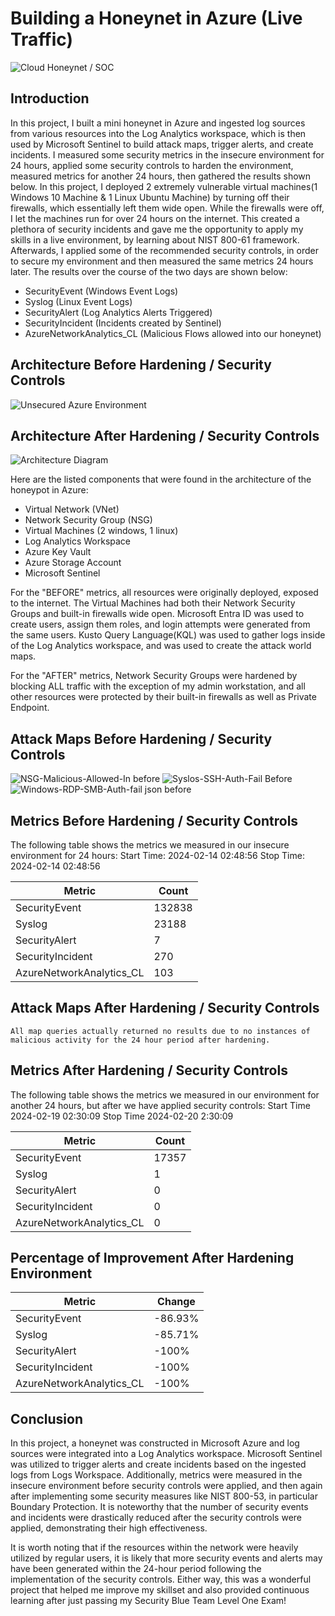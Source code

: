 # Building a Honeynet in Azure (Live Traffic)
![Cloud Honeynet / SOC](https://i.imgur.com/ZWxe03e.jpg)

## Introduction

In this project, I built a mini honeynet in Azure and ingested log sources from various resources into the Log Analytics workspace, which is then used by Microsoft Sentinel to build attack maps, trigger alerts, and create incidents. I measured some security metrics in the insecure environment for 24 hours, applied some security controls to harden the environment, measured metrics for another 24 hours, then gathered the results shown below. In this project, I deployed 2 extremely vulnerable virtual machines(1 Windows 10 Machine & 1 Linux Ubuntu Machine) by turning off their firewalls, which essentially left them wide open. While the firewalls were off, I let the machines run for over 24 hours on the internet. This created a plethora of security incidents and gave me the opportunity to apply my skills in a live environment, by learning about NIST 800-61 framework. Afterwards, I applied some of the recommended security controls, in order to secure my environment and then measured the same metrics 24 hours later. The results over the course of the two days are shown below:

- SecurityEvent (Windows Event Logs)
- Syslog (Linux Event Logs)
- SecurityAlert (Log Analytics Alerts Triggered)
- SecurityIncident (Incidents created by Sentinel)
- AzureNetworkAnalytics_CL (Malicious Flows allowed into our honeynet)

## Architecture Before Hardening / Security Controls
![Unsecured Azure Environment](https://github.com/James-Jeudy/Honeynet-Azure/assets/160562010/1bfdb22d-6e09-493e-836d-cd08b602a6f4)

## Architecture After Hardening / Security Controls
![Architecture Diagram](https://i.imgur.com/YQNa9Pp.jpg)

Here are the listed components that were found in the architecture of the honeypot in Azure:

- Virtual Network (VNet)
- Network Security Group (NSG)
- Virtual Machines (2 windows, 1 linux)
- Log Analytics Workspace
- Azure Key Vault
- Azure Storage Account
- Microsoft Sentinel

For the "BEFORE" metrics, all resources were originally deployed, exposed to the internet. The Virtual Machines had both their Network Security Groups and built-in firewalls wide open. Microsoft Entra ID was used to create users, assign them roles, and login attempts were generated from the same users. Kusto Query Language(KQL) was used to gather logs inside of the Log Analytics workspace, and was used to create the attack world maps. 

For the "AFTER" metrics, Network Security Groups were hardened by blocking ALL traffic with the exception of my admin workstation, and all other resources were protected by their built-in firewalls as well as Private Endpoint.

## Attack Maps Before Hardening / Security Controls
![NSG-Malicious-Allowed-In before](https://github.com/James-Jeudy/Honeynet-Azure/assets/160562010/b3eaf14d-9130-457c-8260-7f95d7fe1cdf)
![Syslos-SSH-Auth-Fail Before](https://github.com/James-Jeudy/Honeynet-Azure/assets/160562010/055d5e1b-ad1b-48e2-86a4-e25434bb5003)
![Windows-RDP-SMB-Auth-fail json before](https://github.com/James-Jeudy/Honeynet-Azure/assets/160562010/5ae4a6ac-b257-4f8e-be2c-f1182671b900)



## Metrics Before Hardening / Security Controls

The following table shows the metrics we measured in our insecure environment for 24 hours:
Start Time: 2024-02-14 02:48:56
Stop Time: 2024-02-14 02:48:56

| Metric                   | Count
| ------------------------ | -----
| SecurityEvent            | 132838
| Syslog                   | 23188
| SecurityAlert            | 7
| SecurityIncident         | 270
| AzureNetworkAnalytics_CL | 103

## Attack Maps After Hardening / Security Controls

```All map queries actually returned no results due to no instances of malicious activity for the 24 hour period after hardening.```

## Metrics After Hardening / Security Controls

The following table shows the metrics we measured in our environment for another 24 hours, but after we have applied security controls:
Start Time 2024-02-19 02:30:09
Stop Time	2024-02-20 2:30:09

| Metric                   | Count
| ------------------------ | -----
| SecurityEvent            | 17357
| Syslog                   | 1
| SecurityAlert            | 0
| SecurityIncident         | 0
| AzureNetworkAnalytics_CL | 0

## Percentage of Improvement After Hardening Environment

| Metric                   | Change
| ------------------------ | -----
| SecurityEvent            | -86.93%
| Syslog                   | -85.71%
| SecurityAlert            | -100%
| SecurityIncident         | -100%
| AzureNetworkAnalytics_CL | -100%

## Conclusion

In this project, a honeynet was constructed in Microsoft Azure and log sources were integrated into a Log Analytics workspace. Microsoft Sentinel was utilized to trigger alerts and create incidents based on the ingested logs from Logs Workspace. Additionally, metrics were measured in the insecure environment before security controls were applied, and then again after implementing some security measures like NIST 800-53, in particular Boundary Protection. It is noteworthy that the number of security events and incidents were drastically reduced after the security controls were applied, demonstrating their high effectiveness.

It is worth noting that if the resources within the network were heavily utilized by regular users, it is likely that more security events and alerts may have been generated within the 24-hour period following the implementation of the security controls. Either way, this was a wonderful project that helped me improve my skillset and also provided continuous learning after just passing my Security Blue Team Level One Exam!

